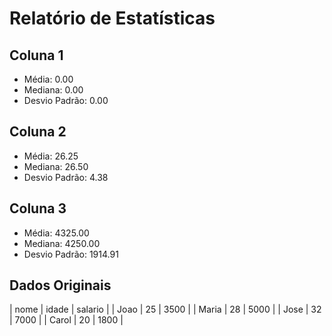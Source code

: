# Relatório de Estatísticas

## Coluna 1
- Média: 0.00
- Mediana: 0.00
- Desvio Padrão: 0.00

## Coluna 2
- Média: 26.25
- Mediana: 26.50
- Desvio Padrão: 4.38

## Coluna 3
- Média: 4325.00
- Mediana: 4250.00
- Desvio Padrão: 1914.91

## Dados Originais

| nome | idade | salario |
| Joao | 25 | 3500 |
| Maria | 28 | 5000 |
| Jose | 32 | 7000 |
| Carol | 20 | 1800 |
